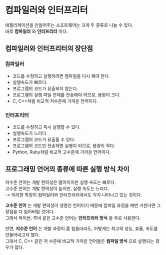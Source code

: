 #  컴파일러와 인터프리터

애플리케이션을 만들어주는 소프트웨어는 크게 두 종류로 나눌 수 있다.   
바로 __컴파일러__ 와 __인터프리터__ 이다.   

## 컴파일러와 인터프리터의 장단점

### 컴파일러
- 코드를 수정하고 실행하려면 컴파일을 다시 해야 한다.
- 실행속도가 빠르다.
- 프로그램의 코드가 유출되지 않는다.
- 프로그램의 실행 파일 전체를 전송해야 하므로, 용량이 크다.
- C, C++처럼 비교적 저수준에 가까운 언어이다.

### 인터프리터
- 코드를 수정하고 즉시 실행할 수 있다.
- 실행속도가 느리다.
- 프로그램의 코드가 유출될 수 있다.
- 프로그램의 코드만 전송하면 실행이 되므로, 용량이 작다.
- Python, Ruby처럼 비교적 고수준에 가까운 언어이다.

## 프로그래밍 언어의 종류에 따른 실행 방식 차이

저수준 언어는 개발 편의성은 떨어지지만 실행 속도는 빠르다.   
고수준 언어는 개발 편의성이 높지만, 실행 속도는 느리다.   
-> 이러한 특징이 컴파일러와 인터프리터에서도 각각 나타나고 있는 것이다.   

__고수준 언어__ 는 개발 편의성이 생명인 언어이기 때문에 컴파일 과정을 매번 거친다면 그 장점을 다 잃어버릴 것이다.   
그래서 파이썬, 루비 같은 고수준 언어는 __인터프리터 방식__ 을 주로 사용한다.   

반면, __저수준 언어__ 는 개발 과정이 좀 힘들더라도, 어떻게는 최고의 성능, 효율, 속도를 만들어내고자 했다.   
그래서 C, C++ 같은 저 수준에 비교적 가까운 언어들은 __컴파일 방식__ 으로 실행되는 경우가 많다.
